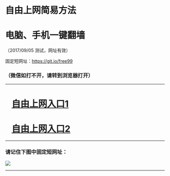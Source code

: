 ﻿# 自由上网简易方法

# 电脑、手机一键翻墙

（2017/09/05 测试，网址有效）

固定短网址：https://git.io/free99

### （微信如打不开，请转到浏览器打开）


***





# &nbsp;&nbsp; <a href="http://ft207935229.fwq-tz1001.xyz/fwqtz01.html?t=090500116457 " target="_blank">自由上网入口1</a>
# &nbsp;&nbsp; <a href="http://ft330919122.fwq-tz1002.xyz/fwqtz02.html?t=090500110883 " target="_blank">自由上网入口2</a>
***

### 请记住下图中固定短网址：

<img src="https://s3-us-west-2.amazonaws.com/fwq-1001/yjfq-20170905okok.png" /> 


***

